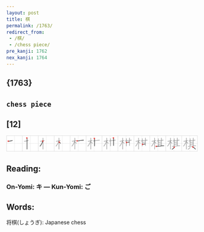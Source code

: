 ```yaml
---
layout: post
title: 棋
permalink: /1763/
redirect_from:
 - /棋/
 - /chess piece/
pre_kanji: 1762
nex_kanji: 1764
---
```


## {1763}

## `chess piece`

## [12]

<div class="stroke"><img src="../images/E6A38B.png" /></div>

## Reading:

### On-Yomi: キ &mdash; Kun-Yomi: ご

## Words:

将棋(しょうぎ): Japanese chess
